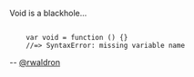Void is a blackhole...

<code>
    var void = function () {}
    //=> SyntaxError: missing variable name
</code>

-- [@rwaldron](http://twitter.com/rwaldron)